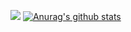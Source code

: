 ![](https://komarev.com/ghpvc/?username=winpasit&color=green)
[![Anurag's github stats](https://github-readme-stats.vercel.app/api?username=winpasit)](https://github.com/anuraghazra/github-readme-stats)
